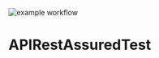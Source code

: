 ![example workflow](https://github.com/github/docs/actions/workflows/main.yml/badge.svg)

# APIRestAssuredTest
